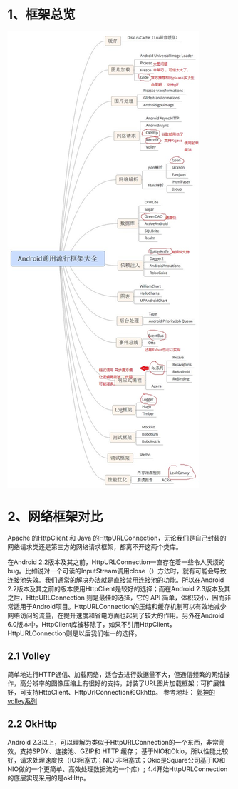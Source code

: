 
# 1、框架总览
![常用第三方框架总览]( https://github.com/h616016784/android_qesAndSumUp/raw/master/pic/thirdSum.jpg )
# 2、网络框架对比
  Apache 的HttpClient 和 Java 的HttpURLConnection，无论我们是自己封装的网络请求类还是第三方的网络请求框架，都离不开这两个类库。
  
  在Android 2.2版本及其之前，HttpURLConnection一直存在着一些令人厌烦的bug。比如说对一个可读的InputStream调用close（）方法时，就有可能会导致连接池失效。我们通常的解决办法就是直接禁用连接池的功能。所以在Android 2.2版本及其之前的版本使用HttpClient是较好的选择；而在Android 2.3版本及其之后，HttpURLConnection 则是最佳的选择，它的 API 简单，体积较小，因而非常适用于Android项目。HttpURLConnection的压缩和缓存机制可以有效地减少网络访问的流量，在提升速度和省电方面也起到了较大的作用。另外在Android 6.0版本中，HttpClient库被移除了，如果不引用HttpClient，HttpURLConnection则是以后我们唯一的选择。
 ## 2.1 Volley
  简单地进行HTTP通信、加载网络，适合去进行数据量不大，但通信频繁的网络操作，高分辨率的图像压缩上有很好的支持，封装了URL图片加载框架；可扩展性好，可支持HttpClient、HttpUrlConnection和Okhttp。
  参考地址： [郭神的volley系列](https://blog.csdn.net/guolin_blog/article/details/17482095)
  ## 2.2  OkHttp
  Android 2.3以上，可以理解为类似于HttpURLConnection的一个东西，非常高效，支持SPDY、连接池、GZIP和 HTTP 缓存；
  基于NIO和Okio，所以性能比较好，请求处理速度快（IO:阻塞式；NIO:非阻塞式；Okio是Square公司基于IO和NIO做的一个更简单、高效处理数据流的一个库）;
  4.4开始HttpURLConnection的底层实现采用的是okHttp。

